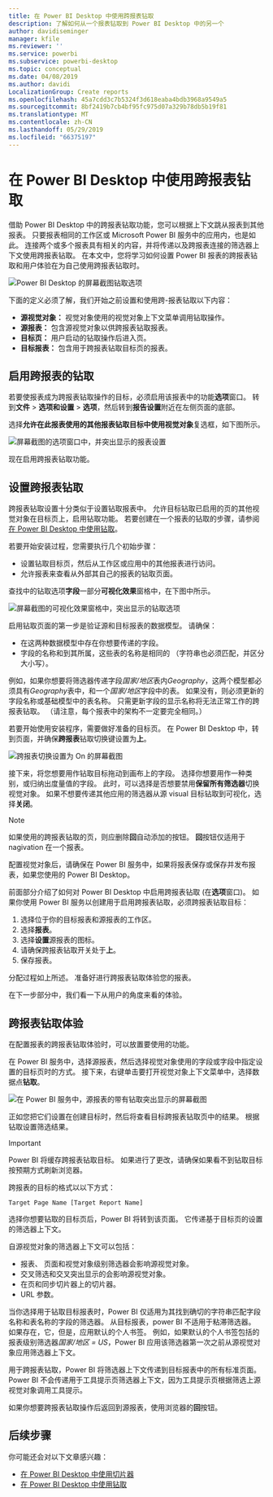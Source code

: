 ```yaml
---
title: 在 Power BI Desktop 中使用跨报表钻取
description: 了解如何从一个报表钻取到 Power BI Desktop 中的另一个
author: davidiseminger
manager: kfile
ms.reviewer: ''
ms.service: powerbi
ms.subservice: powerbi-desktop
ms.topic: conceptual
ms.date: 04/08/2019
ms.author: davidi
LocalizationGroup: Create reports
ms.openlocfilehash: 45a7cdd3c7b5324f3d618eaba4bdb3968a9549a5
ms.sourcegitcommit: 8bf2419b7cb4bf95fc975d07a329b78db5b19f81
ms.translationtype: MT
ms.contentlocale: zh-CN
ms.lasthandoff: 05/29/2019
ms.locfileid: "66375197"
---
```

# <a name="use-cross-report-drillthrough-in-power-bi-desktop"></a>在 Power BI Desktop 中使用跨报表钻取

借助 Power BI Desktop 中的跨报表钻取功能，您可以根据上下文跳从报表到其他报表。 只要报表相同的工作区或 Microsoft Power BI 服务中的应用内，也是如此。 连接两个或多个报表具有相关的内容，并将传递以及跨报表连接的筛选器上下文使用跨报表钻取。 在本文中，您将学习如何设置 Power BI 报表的跨报表钻取和用户体验在为自己使用跨报表钻取时。

![Power BI Desktop 的屏幕截图钻取选项](media/desktop-cross-report-drill-through/cross-report-drill-through-01.png)

下面的定义必须了解，我们开始之前设置和使用跨-报表钻取以下内容：

* **源视觉对象：** 视觉对象使用的视觉对象上下文菜单调用钻取操作。
* **源报表：** 包含源视觉对象以供跨报表钻取报表。
* **目标页：** 用户启动的钻取操作后进入页。
* **目标报表：** 包含用于跨报表钻取目标页的报表。

## <a name="enable-cross-report-drillthrough"></a>启用跨报表的钻取

若要使报表成为跨报表钻取操作的目标，必须启用该报表中的功能**选项**窗口。 转到**文件** > **选项和设置** > **选项**，然后转到**报告设置**附近在左侧页面的底部。

选择**允许在此报表使用的其他报表钻取目标中使用视觉对象**复选框，如下图所示。

![屏幕截图的选项窗口中，并突出显示的报表设置](media/desktop-cross-report-drill-through/cross-report-drill-through-02.png)

现在启用跨报表钻取功能。

## <a name="set-up-cross-report-drillthrough"></a>设置跨报表钻取

跨报表钻取设置十分类似于设置钻取报表中。 允许目标钻取已启用的页的其他视觉对象在目标页上，启用钻取功能。 若要创建在一个报表的钻取的步骤，请参阅[在 Power BI Desktop 中使用钻取](desktop-drillthrough.md)。

若要开始安装过程，您需要执行几个初始步骤：

* 设置钻取目标页，然后从工作区或应用中的其他报表进行访问。
* 允许报表来查看从外部其自己的报表的钻取页面。

查找中的钻取选项**字段**一部分**可视化效果**窗格中，在下图中所示。

![屏幕截图的可视化效果窗格中，突出显示的钻取选项](media/desktop-cross-report-drill-through/cross-report-drill-through-03.png)

启用钻取页面的第一步是验证源和目标报表的数据模型。 请确保： 

* 在这两种数据模型中存在你想要传递的字段。
* 字段的名称和到其所属，这些表的名称是相同的 （字符串也必须匹配，并区分大小写）。

例如，如果你想要将筛选器传递字段*国家/地区*表内*Geography*，这两个模型都必须具有*Geography*表中，和一个*国家/地区*字段中的表。 如果没有，则必须更新的字段名称或基础模型中的表名称。 只需更新字段的显示名称将无法正常工作的跨报表钻取。 （请注意，每个报表中的架构不一定要完全相同。）

若要开始使用安装程序，需要做好准备的目标页。 在 Power BI Desktop 中，转到页面，并确保**跨报表**钻取切换键设置为**上**。 

![跨报表切换设置为 On 的屏幕截图](media/desktop-cross-report-drill-through/cross-report-drill-through-03.png)

接下来，将您想要用作钻取目标拖动到画布上的字段。 选择你想要用作一种类别，或归纳出度量值的字段。 此时，可以选择是否想要禁用**保留所有筛选器**切换视觉对象。 如果不想要传递其他应用的筛选器从源 visual 目标钻取到可视化，选择**关闭**。

> [!NOTE]
> 如果使用的跨报表钻取的页，则应删除**回**自动添加的按钮。 **回**按钮仅适用于 nagivation 在一个报表。 

配置视觉对象后，请确保在 Power BI 服务中，如果将报表保存或保存并发布报表，如果您使用的 Power BI Desktop。

前面部分介绍了如何对 Power BI Desktop 中启用跨报表钻取 (在**选项**窗口)。 如果你使用 Power BI 服务以创建用于启用跨报表钻取，必须跨报表钻取目标： 

1. 选择位于你的目标报表和源报表的工作区。
2. 选择**报表**。
3. 选择**设置**源报表的图标。
4. 请确保跨报表钻取开关处于**上**。
5. 保存报表。

分配过程如上所述。 准备好进行跨报表钻取体验您的报表。 

在下一步部分中，我们看一下从用户的角度来看的体验。

## <a name="cross-report-drillthrough-experience"></a>跨报表钻取体验

在配置报表的跨报表钻取体验时，可以放置要使用的功能。

在 Power BI 服务中，选择源报表，然后选择视觉对象使用的字段或字段中指定设置的目标页时的方式。 接下来，右键单击要打开视觉对象上下文菜单中，选择数据点**钻取**。

![在 Power BI 服务中，源报表的带有钻取突出显示的屏幕截图](media/desktop-cross-report-drill-through/cross-report-drill-through-01.png)

正如您把它们设置在创建目标时，然后将查看目标跨报表钻取页中的结果。 根据钻取设置筛选结果。

> [!IMPORTANT]
> Power BI 将缓存跨报表钻取目标。 如果进行了更改，请确保如果看不到钻取目标按预期方式刷新浏览器。 

跨报表的目标的格式以以下方式： 

`Target Page Name [Target Report Name]`

选择你想要钻取的目标页后，Power BI 将转到该页面。 它传递基于目标页的设置的筛选器上下文。 

自源视觉对象的筛选器上下文可以包括： 

* 报表、 页面和视觉对象级别筛选器会影响源视觉对象。 
* 交叉筛选和交叉突出显示的会影响源视觉对象。 
* 在页和同步切片器上的切片器。
* URL 参数。

当你选择用于钻取目标报表时，Power BI 仅适用为其找到确切的字符串匹配字段名称和表名称的字段的筛选器。 从目标报表，power BI 不适用于粘滞筛选器。 如果存在，它，但是，应用默认的个人书签。 例如，如果默认的个人书签包括的报表级别筛选器*国家/地区 = US*，Power BI 应用该筛选器第一次之前从源视觉对象应用筛选器上下文。 

用于跨报表钻取，Power BI 将筛选器上下文传递到目标报表中的所有标准页面。 Power BI 不会传递用于工具提示页筛选器上下文，因为工具提示页根据筛选上源视觉对象调用工具提示。

如果你想要跨报表钻取操作后返回到源报表，使用浏览器的**回**按钮。 

## <a name="next-steps"></a>后续步骤

你可能还会对以下文章感兴趣：

* [在 Power BI Desktop 中使用切片器](visuals/power-bi-visualization-slicers.md)
* [在 Power BI Desktop 中使用钻取](desktop-drillthrough.md)

